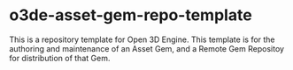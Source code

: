 # o3de-asset-gem-repo-template
This is a repository template for Open 3D Engine.  This template is for the authoring and maintenance of an Asset Gem, and a Remote Gem Repositoy for distribution of that Gem. 
